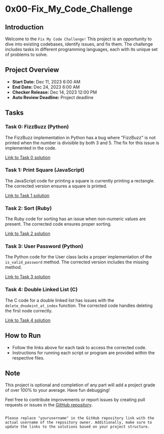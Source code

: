 # 0x00-Fix_My_Code_Challenge

## Introduction
Welcome to the `Fix My Code Challenge!` This project is an opportunity to dive into existing codebases, identify issues, and fix them. The challenge includes tasks in different programming languages, each with its unique set of problems to solve.

## Project Overview
- **Start Date:** Dec 11, 2023 6:00 AM
- **End Date:** Dec 24, 2023 6:00 AM
- **Checker Release:** Dec 14, 2023 12:00 PM
- **Auto Review Deadline:** Project deadline

## Tasks
### Task 0: FizzBuzz (Python)
The FizzBuzz implementation in Python has a bug where "FizzBuzz" is not printed when the number is divisible by both 3 and 5. The fix for this issue is implemented in the code.

[Link to Task 0 solution](./0x00-challenge/0-fizzbuzz.py)

### Task 1: Print Square (JavaScript)
The JavaScript code for printing a square is currently printing a rectangle. The corrected version ensures a square is printed.

[Link to Task 1 solution](./0x00-challenge/1-print_square.js)

### Task 2: Sort (Ruby)
The Ruby code for sorting has an issue when non-numeric values are present. The corrected code ensures proper sorting.

[Link to Task 2 solution](./0x00-challenge/2-sort.rb)

### Task 3: User Password (Python)
The Python code for the User class lacks a proper implementation of the `is_valid_password` method. The corrected version includes the missing method.

[Link to Task 3 solution](./0x00-challenge/3-user.py)

### Task 4: Double Linked List (C)
The C code for a double linked list has issues with the `delete_dnodeint_at_index` function. The corrected code handles deleting the first node correctly.

[Link to Task 4 solution](./0x00-challenge/4-delete_dnodeint/)

## How to Run
- Follow the links above for each task to access the corrected code.
- Instructions for running each script or program are provided within the respective files.

## Note
This project is optional and completion of any part will add a project grade of over 100% to your average. Have fun debugging!

Feel free to contribute improvements or report issues by creating pull requests or issues in the [GitHub repository](https://github.com/MarkEddy001/Fix_My_Code_Challenge).
```

Please replace "yourusername" in the GitHub repository link with the actual username of the repository owner. Additionally, make sure to update the links to the solutions based on your project structure.
